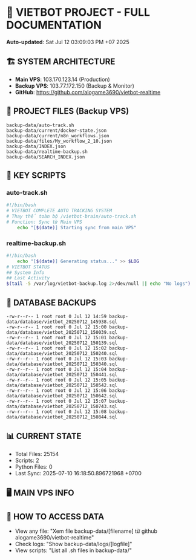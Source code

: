 # 🤖 VIETBOT PROJECT - FULL DOCUMENTATION
**Auto-updated**: Sat Jul 12 03:09:03 PM +07 2025

## 🏗️ SYSTEM ARCHITECTURE
- **Main VPS**: 103.170.123.14 (Production)
- **Backup VPS**: 103.77.172.150 (Backup & Monitor)
- **GitHub**: https://github.com/alogame3690/vietbot-realtime

## 📁 PROJECT FILES (Backup VPS)
```
backup-data/auto-track.sh
backup-data/current/docker-state.json
backup-data/current/n8n_workflows.json
backup-data/files/My_workflow_2_10.json
backup-data/INDEX.json
backup-data/realtime-backup.sh
backup-data/SEARCH_INDEX.json
```

## 🔧 KEY SCRIPTS
### auto-track.sh
```bash
#!/bin/bash
# VIETBOT COMPLETE AUTO TRACKING SYSTEM
# Thay thế toàn bộ /vietbot-brain/auto-track.sh
# Function: Sync từ Main VPS
    echo "[$(date)] Starting sync from main VPS"
```
### realtime-backup.sh
```bash
#!/bin/bash
    echo "[$(date)] Generating status..." >> $LOG
# VIETBOT STATUS
## System Info
## Last Activity
$(tail -5 /var/log/vietbot-backup.log 2>/dev/null || echo "No logs")
```

## 💾 DATABASE BACKUPS
```
-rw-r--r-- 1 root root 0 Jul 12 14:59 backup-data/database/vietbot_20250712_145938.sql
-rw-r--r-- 1 root root 0 Jul 12 15:00 backup-data/database/vietbot_20250712_150039.sql
-rw-r--r-- 1 root root 0 Jul 12 15:01 backup-data/database/vietbot_20250712_150139.sql
-rw-r--r-- 1 root root 0 Jul 12 15:02 backup-data/database/vietbot_20250712_150240.sql
-rw-r--r-- 1 root root 0 Jul 12 15:03 backup-data/database/vietbot_20250712_150340.sql
-rw-r--r-- 1 root root 0 Jul 12 15:04 backup-data/database/vietbot_20250712_150441.sql
-rw-r--r-- 1 root root 0 Jul 12 15:05 backup-data/database/vietbot_20250712_150542.sql
-rw-r--r-- 1 root root 0 Jul 12 15:06 backup-data/database/vietbot_20250712_150642.sql
-rw-r--r-- 1 root root 0 Jul 12 15:07 backup-data/database/vietbot_20250712_150743.sql
-rw-r--r-- 1 root root 0 Jul 12 15:08 backup-data/database/vietbot_20250712_150844.sql
```

## 📊 CURRENT STATE
- Total Files: 25154
- Scripts: 2
- Python Files: 0
- Last Sync: 2025-07-10 16:18:50.896721968 +0700

## 🖥️ MAIN VPS INFO


## 🚨 HOW TO ACCESS DATA
- View any file: "Xem file backup-data/[filename] từ github alogame3690/vietbot-realtime"
- Check logs: "Show backup-data/logs/[logfile]"
- View scripts: "List all .sh files in backup-data/"

